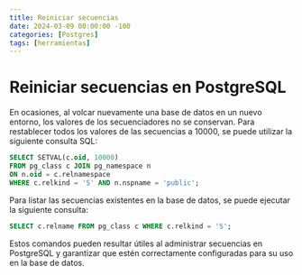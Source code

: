 ```yaml
---
title: Reiniciar secuencias
date: 2024-03-09 00:00:00 -100
categories: [Postgres]
tags: [herramientas]
---
```


# Reiniciar secuencias en PostgreSQL

En ocasiones, al volcar nuevamente una base de datos en un nuevo entorno, los valores de los secuenciadores no se conservan. Para restablecer todos los valores de las secuencias a 10000, se puede utilizar la siguiente consulta SQL:

```sql
SELECT SETVAL(c.oid, 10000)
FROM pg_class c JOIN pg_namespace n 
ON n.oid = c.relnamespace 
WHERE c.relkind = 'S' AND n.nspname = 'public';
```

Para listar las secuencias existentes en la base de datos, se puede ejecutar la siguiente consulta:

```sql
SELECT c.relname FROM pg_class c WHERE c.relkind = 'S';
```

Estos comandos pueden resultar útiles al administrar secuencias en PostgreSQL y garantizar que estén correctamente configuradas para su uso en la base de datos.